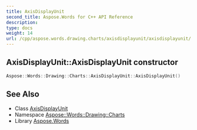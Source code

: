 ```yaml
---
title: AxisDisplayUnit
second_title: Aspose.Words for C++ API Reference
description: 
type: docs
weight: 14
url: /cpp/aspose.words.drawing.charts/axisdisplayunit/axisdisplayunit/
---
```

## AxisDisplayUnit::AxisDisplayUnit constructor




```cpp
Aspose::Words::Drawing::Charts::AxisDisplayUnit::AxisDisplayUnit()
```

## See Also

* Class [AxisDisplayUnit](../)
* Namespace [Aspose::Words::Drawing::Charts](../../)
* Library [Aspose.Words](../../../)

